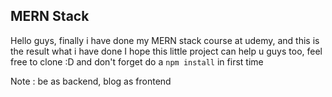 ## MERN Stack
Hello guys, finally i have done my MERN stack course at udemy, and this is the result what i have done
I hope this little project can help u guys too, feel free to clone :D and don't forget do a `npm install` in first time 

Note : be as backend, blog as frontend